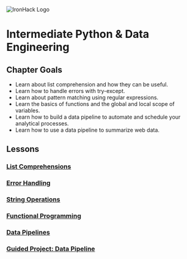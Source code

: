 ![IronHack Logo](https://s3-eu-west-1.amazonaws.com/ih-materials/uploads/upload_d5c5793015fec3be28a63c4fa3dd4d55.png)

# Intermediate Python & Data Engineering

## Chapter Goals

* Learn about list comprehension and how they can be useful.
* Learn how to handle errors with try-except.
* Learn about pattern matching using regular expressions.
* Learn the basics of functions and the global and local scope of variables.
* Learn how to build a data pipeline to automate and schedule your analytical processes.
* Learn how to use a data pipeline to summarize web data.

## Lessons

### [List Comprehensions](list-comprehensions.md)

### [Error Handling](error-handling.md)

### [String Operations](string-ops.md)

### [Functional Programming](functions.md)

### [Data Pipelines](data-pipelines.md)

### [Guided Project: Data Pipeline](pipeline-project.md)
